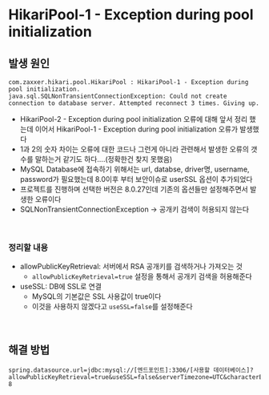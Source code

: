 # HikariPool-1 - Exception during pool initialization

## 발생 원인

```
com.zaxxer.hikari.pool.HikariPool : HikariPool-1 - Exception during pool initialization.
java.sql.SQLNonTransientConnectionException: Could not create connection to database server. Attempted reconnect 3 times. Giving up.
```

* HikariPool-2 - Exception during pool initialization 오류에 대해 앞서 정리 했는데 이어서 HikariPool-1 - Exception during pool initialization 오류가 발생했다
* 1과 2의 숫자 차이는 오류에 대한 코드나 그런게 아니라 관련해서 발생한 오류의 갯수를 말하는거 같기도 하다....(정확한건 찾지 못했음)
* MySQL Database에 접속하기 위해서는 url, databse, driver명, username, password가 필요했는데 8.0이후 부터 보안이슈로 userSSL 옵션이 추가되었다
* 프로젝트를 진행하며 선택한 버전은 8.0.27인데 기존의 옵션들만 설정해주면서 발생한 오류이다
* SQLNonTransientConnectionException -> 공개키 검색이 허용되지 않는다

<br/>

### 정리할 내용
* allowPublicKeyRetrieval: 서버에서 RSA 공개키를 검색하거나 가져오는 것
    * `allowPublicKeyRetrieval=true` 설정을 통해서 공개키 검색을 허용해준다
* useSSL: DB에 SSL로 연결
    * MySQL의 기본값은 SSL 사용값이 true이다
    * 이것을 사용하지 않겠다고 `useSSL=false`를 설정해준다

<br/>

## 해결 방법
```properties
spring.datasource.url=jdbc:mysql://[엔드포인트]:3306/[사용할 데이터베이스]?allowPublicKeyRetrieval=true&useSSL=false&serverTimezone=UTC&characterEncoding=UTF-8
```
